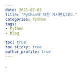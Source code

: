 ```yaml
---
date: 2021-07-03
title: "Python에 대한 게시판입니다."
categories: Python
tags: 
- Python
- blog

toc: true  
toc_sticky: true 
author_profile: true
---
```

.